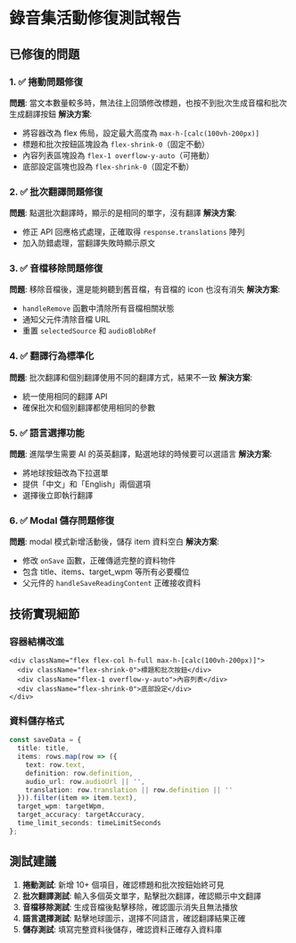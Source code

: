 # 錄音集活動修復測試報告

## 已修復的問題

### 1. ✅ 捲動問題修復
**問題**: 當文本數量較多時，無法往上回頭修改標題，也按不到批次生成音檔和批次生成翻譯按鈕
**解決方案**:
- 將容器改為 flex 佈局，設定最大高度為 `max-h-[calc(100vh-200px)]`
- 標題和批次按鈕區塊設為 `flex-shrink-0`（固定不動）
- 內容列表區塊設為 `flex-1 overflow-y-auto`（可捲動）
- 底部設定區塊也設為 `flex-shrink-0`（固定不動）

### 2. ✅ 批次翻譯問題修復
**問題**: 點選批次翻譯時，顯示的是相同的單字，沒有翻譯
**解決方案**:
- 修正 API 回應格式處理，正確取得 `response.translations` 陣列
- 加入防錯處理，當翻譯失敗時顯示原文

### 3. ✅ 音檔移除問題修復
**問題**: 移除音檔後，還是能夠聽到舊音檔，有音檔的 icon 也沒有消失
**解決方案**:
- `handleRemove` 函數中清除所有音檔相關狀態
- 通知父元件清除音檔 URL
- 重置 `selectedSource` 和 `audioBlobRef`

### 4. ✅ 翻譯行為標準化
**問題**: 批次翻譯和個別翻譯使用不同的翻譯方式，結果不一致
**解決方案**:
- 統一使用相同的翻譯 API
- 確保批次和個別翻譯都使用相同的參數

### 5. ✅ 語言選擇功能
**問題**: 進階學生需要 AI 的英英翻譯，點選地球的時候要可以選語言
**解決方案**:
- 將地球按鈕改為下拉選單
- 提供「中文」和「English」兩個選項
- 選擇後立即執行翻譯

### 6. ✅ Modal 儲存問題修復
**問題**: modal 模式新增活動後，儲存 item 資料空白
**解決方案**:
- 修改 `onSave` 函數，正確傳遞完整的資料物件
- 包含 title、items、target_wpm 等所有必要欄位
- 父元件的 `handleSaveReadingContent` 正確接收資料

## 技術實現細節

### 容器結構改進
```tsx
<div className="flex flex-col h-full max-h-[calc(100vh-200px)]">
  <div className="flex-shrink-0">標題和批次按鈕</div>
  <div className="flex-1 overflow-y-auto">內容列表</div>
  <div className="flex-shrink-0">底部設定</div>
</div>
```

### 資料儲存格式
```typescript
const saveData = {
  title: title,
  items: rows.map(row => ({
    text: row.text,
    definition: row.definition,
    audio_url: row.audioUrl || '',
    translation: row.translation || row.definition || ''
  })).filter(item => item.text),
  target_wpm: targetWpm,
  target_accuracy: targetAccuracy,
  time_limit_seconds: timeLimitSeconds
};
```

## 測試建議

1. **捲動測試**: 新增 10+ 個項目，確認標題和批次按鈕始終可見
2. **批次翻譯測試**: 輸入多個英文單字，點擊批次翻譯，確認顯示中文翻譯
3. **音檔移除測試**: 生成音檔後點擊移除，確認圖示消失且無法播放
4. **語言選擇測試**: 點擊地球圖示，選擇不同語言，確認翻譯結果正確
5. **儲存測試**: 填寫完整資料後儲存，確認資料正確存入資料庫
